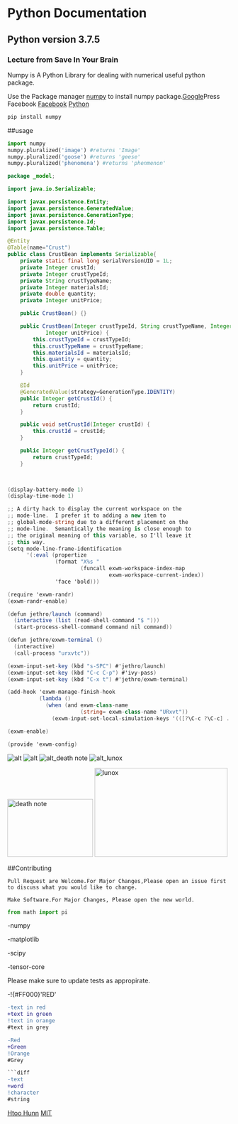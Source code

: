 # Python Documentation 

## Python version 3.7.5

### Lecture from Save In Your Brain

Numpy is A Python Library for dealing with numerical useful python package.

Use the Package manager [numpy](https://pip.pypa.io/en/stable/) to install numpy package.[Google](google.com)Press Facebook
[Facebook](www.facebook.com)
[Python](https://www.python.org/)

```bash
pip install numpy
```

##usage

```python
import numpy
numpy.pluralized('image') #returns 'Image'
numpy.pluralized('goose') #returns 'geese'
numpy.pluralized('phenomena') #returns 'phenmenon'
```

```java
package _model;

import java.io.Serializable;

import javax.persistence.Entity;
import javax.persistence.GeneratedValue;
import javax.persistence.GenerationType;
import javax.persistence.Id;
import javax.persistence.Table;

@Entity
@Table(name="Crust")
public class CrustBean implements Serializable{
	private static final long serialVersionUID = 1L;
	private Integer crustId;
	private Integer crustTypeId;
	private String crustTypeName;
	private Integer materialsId;
	private double quantity;
	private Integer unitPrice;

	public CrustBean() {}

	public CrustBean(Integer crustTypeId, String crustTypeName, Integer materialsId, double quantity,
			Integer unitPrice) {
		this.crustTypeId = crustTypeId;
		this.crustTypeName = crustTypeName;
		this.materialsId = materialsId;
		this.quantity = quantity;
		this.unitPrice = unitPrice;
	}

	@Id
	@GeneratedValue(strategy=GenerationType.IDENTITY)
	public Integer getCrustId() {
		return crustId;
	}

	public void setCrustId(Integer crustId) {
		this.crustId = crustId;
	}

	public Integer getCrustTypeId() {
		return crustTypeId;
	}

	

```
```c#
(display-battery-mode 1)
(display-time-mode 1)

;; A dirty hack to display the current workspace on the
;; mode-line.  I prefer it to adding a new item to
;; global-mode-string due to a different placement on the
;; mode-line.  Semantically the meaning is close enough to
;; the original meaning of this variable, so I'll leave it
;; this way.
(setq mode-line-frame-identification
      '(:eval (propertize
               (format "X%s "
                       (funcall exwm-workspace-index-map
                                exwm-workspace-current-index))
               'face 'bold)))

(require 'exwm-randr)
(exwm-randr-enable)

(defun jethro/launch (command)
  (interactive (list (read-shell-command "$ ")))
  (start-process-shell-command command nil command))

(defun jethro/exwm-terminal ()
  (interactive)
  (call-process "urxvtc"))

(exwm-input-set-key (kbd "s-SPC") #'jethro/launch)
(exwm-input-set-key (kbd "C-c C-p") #'ivy-pass)
(exwm-input-set-key (kbd "C-x t") #'jethro/exwm-terminal)

(add-hook 'exwm-manage-finish-hook
          (lambda ()
            (when (and exwm-class-name
                       (string= exwm-class-name "URxvt"))
              (exwm-input-set-local-simulation-keys '(([?\C-c ?\C-c] . ?\C-c))))))

(exwm-enable)

(provide 'exwm-config)
```

![alt](https://www.stellaandchewys.com/wp-content/uploads/maplechristmas.jpg)
![alt](https://static01.nyt.com/images/2014/01/28/science/28SLOT_SPAN/28SLOT-jumbo.jpg)
![alt_death note](https://www.thecinemaholic.com/wp-content/uploads/2018/07/Death-Note-release-date-1024x500.jpg)
![alt_lunox](https://pm1.narvii.com/7433/c9d9e67cb050302f89214478c1584857cfa3368fr1-1242-771v2_hq.jpg)

<img src="https://www.thecinemaholic.com/wp-content/uploads/2018/07/Death-Note-release-date-1024x500.jpg" alt="death note" width="193" height="130">
<img src="https://pm1.narvii.com/7433/c9d9e67cb050302f89214478c1584857cfa3368fr1-1242-771v2_hq.jpg" alt="lunox" width="300" height="200">

                                                                                                                                                

##Contributing

```
Pull Request are Welcome.For Major Changes,Please open an issue first to discuss what you would like to change.
```

```
Make Software.For Major Changes, Please open the new world.
```

```python
from math import pi
```
-numpy

-matplotlib

-scipy

-tensor-core

Please make sure to update tests as appropirate.

-!{#FF000}'RED'

```diff
-text in red
+text in green
!text in orange
#text in grey
```
```diff
-Red
+Green
!Orange
#Grey

```diff
-text 
+word
!character
#string
```
[Htoo Hunn](https://www.facebook.com/profile.php?id=100012260919102)
[MIT](https://choosealicense.com/licenses/mit/)
